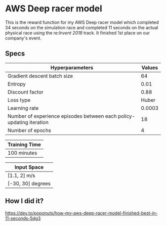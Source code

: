 # AWS Deep racer model

This is the reward function for my AWS Deep racer model which completed 34 seconds on the simulation race and completed 11 seconds on the actual physical race using the _re:Invent 2018_ track. It finished 1st place on our company's event.

## Specs
| Hyperparameters | Values |
|---|---|
| Gradient descent batch size	| 64 |
| Entropy	| 0.01 |
| Discount factor	| 0.88 |
| Loss type	| Huber |
| Learning rate	| 0.0003 |
| Number of experience episodes between each policy-updating iteration	| 18 |
| Number of epochs	| 4 |

| Training Time |
|---|
| 100 minutes |

| Input Space |
|---|
| [1.1, 2] m/s |
| [-30, 30] degrees |

## How I did it?
https://dev.to/poponuts/how-my-aws-deep-racer-model-finished-best-in-11-seconds-5dg3